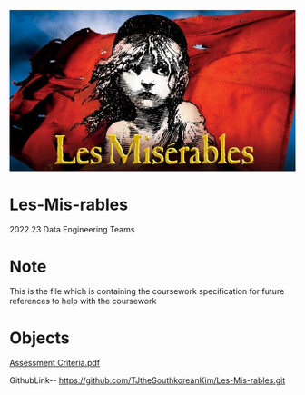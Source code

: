 ![Les_mis-rables](https://raw.githubusercontent.com/TJtheSouthkoreanKim/Les-Mis-rables/master/640lesmis.jpg)

# Les-Mis-rables
 2022.23 Data Engineering Teams
# Note
This is the file which is containing the coursework specification for future references to help with the coursework
# Objects
[Assessment Criteria.pdf](https://github.com/TJtheSouthkoreanKim/Les-Mis-rables/files/10716255/Assessment.Criteria.pdf)

GithubLink-- https://github.com/TJtheSouthkoreanKim/Les-Mis-rables.git
